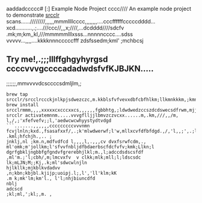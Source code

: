 aaddadccccc# [:] Example Node Project
cccc////
An example node project to demonstrate [srcclr](https://www.srcclr.com) scans......////////,,,,,,mmmllllcccc,,,,,,,,....cccffffffcccccdddd...    xcd...........,.;....///ccc//,,,x;////,...dcdddd////sdcfv  .mk;m;km,,kl,///mmmmmlllxsss...nnnnncccc....sdss
vvvvv...,,,,....kkkknnncccccfff zdsfssedm;kml' ;mchbcsj
## Try me!,.;;;lllffghgyhyrgsd  ccccvvvgccccadadwdsfvfKJBJKN.....
;;;;;;,mmvvvvdcsccccsdmljlm,;
```wwwww...........ddddcccccxxxxxbbbb bmjkhfdcfsm,bjdsd,m mmmmlknm;klklkmsfsfdrfce
brew tap srcclr/srcclrccckjnlkpjsdwezczc,m.kkblsfvfvevxdbfcbfhlkm;llkmnkkkm,;kmnklmxdffefdgrtghfdfgtrtewerfe
brew install srcclrmmm,,,,xxxxxcxcccxxcs,,,,,,fgbbhtg,;ldwdwedzccszdcdswecsdfrwm,mjjjlk;vfcdcc.,;lcferfelml;lk;kmmlkccfsdfclk;xcdcsddscsdcscdwedwekjnl;loppokp.,;kmlnlnjklklj
srcclr activatemnnm.....vvvgflljjlbmvzczvcxx......m,.km,///,,/m, l,/,;'xfefvefv;;l,'aedwcwcwhyystydtvdgd
```.......,,,,,,cccccccccvvvnmn fcvjlnln;kxd.,fsasafxxf/,.;k'mlwdwerwf;l'w,mllxcvfdfbfdgd.,/,'l,,;',.;ll;fgyftsddsddswsdsdcssdsdvvccfs.,m. .kml;hfchjh.,.. ;
jnklj,nl ;km.n,mdfvdfcd l,,,,l,.,,,cv dvxfsrwfcdm,., ml'omk;m'jollkm;l'sfvvfnbljdfbdaerbscfdcfvfv;kmk;Llkn;l
dgrfgbkljngbbfgfgndvfgrerebhjlkl;m.,l;adccdsdscsfdf
,ml'm.;'l;cbh/,m;lmcvxfv  v clkk;mlk;mll;l;ldscsdc
lk;mLJN;M;;Kj,.k;ml'sdwcwlnjln
hjlkllk;mjkblkvdadvv
,n;kbn;kbjbl.kjijp;uoipj.l;,l','ll'klm;kK
.m k;mk'lm;km'l., l'l;nhjbiuncdfd
nblj
adcscd
;kl;ml,';kl;,m. ,
